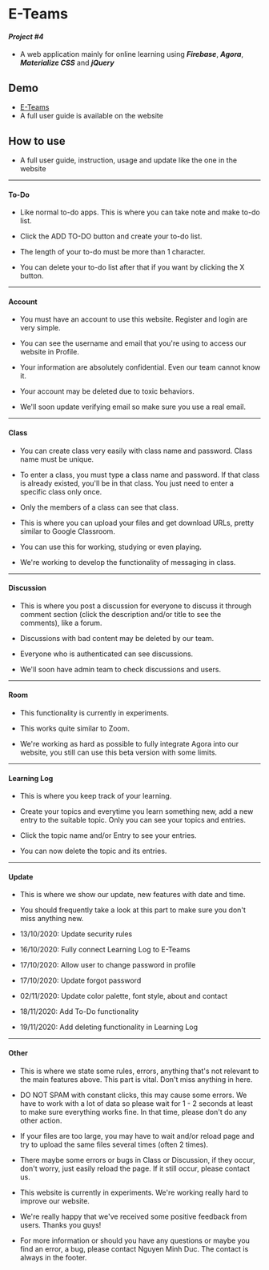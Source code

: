 # E-Teams
#### _Project #4_ 
- A web application mainly for online learning using **_Firebase_**, **_Agora_**, **_Materialize CSS_** and **_jQuery_**

## Demo
- [E-Teams](https://e-teams.web.app/)
- A full user guide is available on the website

## How to use
- A full user guide, instruction, usage and update like the one in the website
---
#### To-Do
- Like normal to-do apps. This is where you can take note and make to-do list.

- Click the ADD TO-DO button and create your to-do list.

- The length of your to-do must be more than 1 character.

- You can delete your to-do list after that if you want by clicking the X button.
---
#### Account
- You must have an account to use this website. Register and login are very simple.

- You can see the username and email that you're using to access our website in Profile.

- Your information are absolutely confidential. Even our team cannot know it.

- Your account may be deleted due to toxic behaviors.

- We'll soon update verifying email so make sure you use a real email.
---
#### Class
- You can create class very easily with class name and password. Class name must be unique.

- To enter a class, you must type a class name and password. If that class is already existed, you'll be in that class. You just need to enter a specific class only once.

- Only the members of a class can see that class.

- This is where you can upload your files and get download URLs, pretty similar to Google Classroom.

- You can use this for working, studying or even playing.

- We're working to develop the functionality of messaging in class.
---
#### Discussion
- This is where you post a discussion for everyone to discuss it through comment section (click the description and/or title to see the comments), like a forum.

- Discussions with bad content may be deleted by our team.

- Everyone who is authenticated can see discussions.

- We'll soon have admin team to check discussions and users.
---
#### Room
- This functionality is currently in experiments.

- This works quite similar to Zoom.

- We're working as hard as possible to fully integrate Agora into our website, you still can use this beta version with some limits.
---
#### Learning Log
- This is where you keep track of your learning.

- Create your topics and everytime you learn something new, add a new entry to the suitable topic. Only you can see your topics and entries.

- Click the topic name and/or Entry to see your entries.

- You can now delete the topic and its entries.
---
#### Update
- This is where we show our update, new features with date and time.

- You should frequently take a look at this part to make sure you don't miss anything new.

- 13/10/2020: Update security rules

- 16/10/2020: Fully connect Learning Log to E-Teams

- 17/10/2020: Allow user to change password in profile

- 17/10/2020: Update forgot password

- 02/11/2020: Update color palette, font style, about and contact

- 18/11/2020: Add To-Do functionality

- 19/11/2020: Add deleting functionality in Learning Log
---
#### Other
- This is where we state some rules, errors, anything that's not relevant to the main features above. This part is vital. Don't miss anything in here.

- DO NOT SPAM with constant clicks, this may cause some errors. We have to work with a lot of data so please wait for 1 - 2 seconds at least to make sure everything works fine. In that time, please don't do any other action.

- If your files are too large, you may have to wait and/or reload page and try to upload the same files several times (often 2 times).

- There maybe some errors or bugs in Class or Discussion, if they occur, don't worry, just easily reload the page. If it still occur, please contact us.

- This website is currently in experiments. We're working really hard to improve our website.

- We're really happy that we've received some positive feedback from users. Thanks you guys!

- For more information or should you have any questions or maybe you find an error, a bug, please contact Nguyen Minh Duc. The contact is always in the footer.